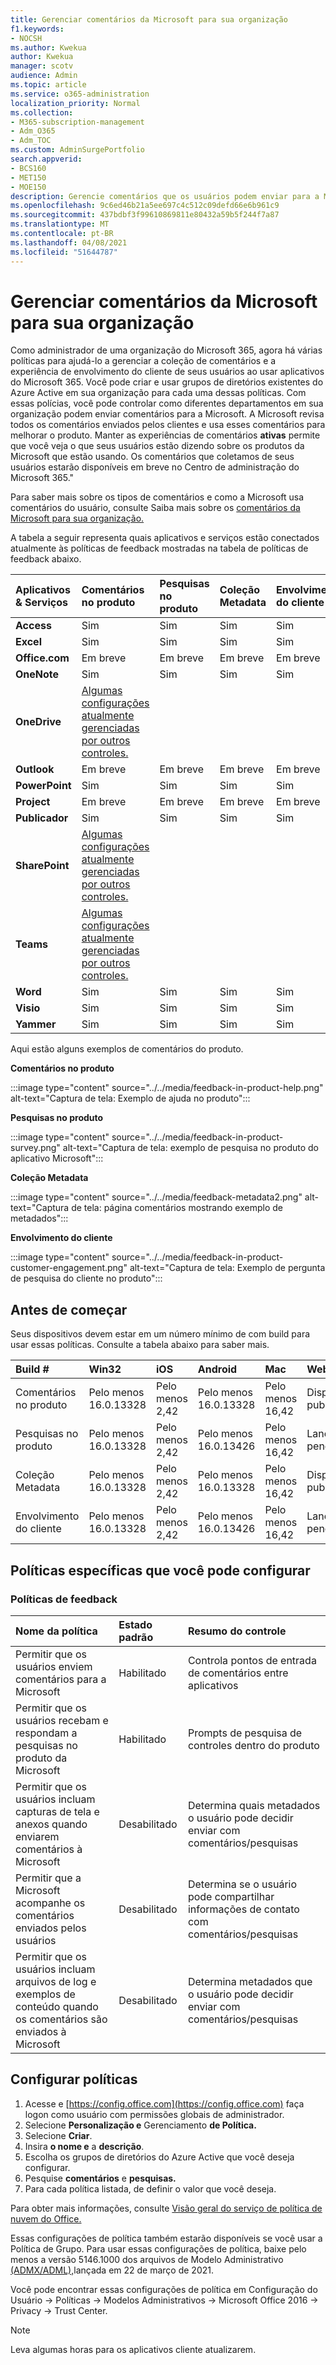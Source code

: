 ```yaml
---
title: Gerenciar comentários da Microsoft para sua organização
f1.keywords:
- NOCSH
ms.author: Kwekua
author: Kwekua
manager: scotv
audience: Admin
ms.topic: article
ms.service: o365-administration
localization_priority: Normal
ms.collection:
- M365-subscription-management
- Adm_O365
- Adm_TOC
ms.custom: AdminSurgePortfolio
search.appverid:
- BCS160
- MET150
- MOE150
description: Gerencie comentários que os usuários podem enviar para a Microsoft sobre produtos da Microsoft.
ms.openlocfilehash: 9c6ed46b21a5ee697c4c512c09defd66e6b961c9
ms.sourcegitcommit: 437bdbf3f99610869811e80432a59b5f244f7a87
ms.translationtype: MT
ms.contentlocale: pt-BR
ms.lasthandoff: 04/08/2021
ms.locfileid: "51644787"
---
```

# <a name="manage-microsoft-feedback-for-your-organization"></a>Gerenciar comentários da Microsoft para sua organização

Como administrador de uma organização do Microsoft 365, agora há várias políticas para ajudá-lo a gerenciar a coleção de comentários e a experiência de envolvimento do cliente de seus usuários ao usar aplicativos do Microsoft 365. Você pode criar e usar grupos de diretórios existentes do Azure Active em sua organização para cada uma dessas políticas. Com essas polícias, você pode controlar como diferentes departamentos em sua organização podem enviar comentários para a Microsoft. A Microsoft revisa todos os comentários enviados pelos clientes e usa esses comentários para melhorar o produto. Manter as experiências de comentários **ativas** permite que você veja o que seus usuários estão dizendo sobre os produtos da Microsoft que estão usando. Os comentários que coletamos de seus usuários estarão disponíveis em breve no Centro de administração do Microsoft 365."

Para saber mais sobre os tipos de comentários e como a Microsoft usa comentários do usuário, consulte Saiba mais sobre os [comentários da Microsoft para sua organização.](../misc/feedback-user-control.md)

A tabela a seguir representa quais aplicativos e serviços estão conectados atualmente às políticas de feedback mostradas na tabela de políticas de feedback abaixo.

|**Aplicativos & Serviços**|**Comentários no produto** <br> |**Pesquisas no produto** <br> |**Coleção Metadata** <br> |**Envolvimento do cliente** <br> |
|:-----|:-----|:-----|:-----|:-----|
|**Access**|Sim|Sim|Sim|Sim|
|**Excel**|Sim|Sim|Sim|Sim|
|**Office.com**|Em breve|Em breve|Em breve|Em breve|
|**OneNote**|Sim|Sim|Sim|Sim|
|**OneDrive**|[Algumas configurações atualmente gerenciadas por outros controles.](/onedrive/disable-contact-support-send-feedback)||||
|**Outlook**|Em breve|Em breve|Em breve|Em breve|
|**PowerPoint**|Sim|Sim|Sim|Sim|
|**Project**|Em breve|Em breve|Em breve|Em breve|
|**Publicador**|Sim|Sim|Sim|Sim|
|**SharePoint**|[Algumas configurações atualmente gerenciadas por outros controles.](/powershell/module/sharepoint-online/set-spotenant)||||
|**Teams**|[Algumas configurações atualmente gerenciadas por outros controles.](/microsoftteams/manage-feedback-policies-in-teams)||||
|**Word**|Sim|Sim|Sim|Sim|
|**Visio**|Sim|Sim|Sim|Sim|
|**Yammer**|Sim|Sim|Sim|Sim|

Aqui estão alguns exemplos de comentários do produto.

**Comentários no produto**

:::image type="content" source="../../media/feedback-in-product-help.png" alt-text="Captura de tela: Exemplo de ajuda no produto":::

**Pesquisas no produto**

:::image type="content" source="../../media/feedback-in-product-survey.png" alt-text="Captura de tela: exemplo de pesquisa no produto do aplicativo Microsoft":::

**Coleção Metadata**

:::image type="content" source="../../media/feedback-metadata2.png" alt-text="Captura de tela: página comentários mostrando exemplo de metadados":::

**Envolvimento do cliente**

:::image type="content" source="../../media/feedback-in-product-customer-engagement.png" alt-text="Captura de tela: Exemplo de pergunta de pesquisa do cliente no produto":::

## <a name="before-you-begin"></a>Antes de começar

Seus dispositivos devem estar em um número mínimo de com build para usar essas políticas. Consulte a tabela abaixo para saber mais.

|**Build #**|**Win32**|**iOS**|**Android**|**Mac**|**Web**|
|:-----|:-----|:-----|:-----|:-----|:-----|
|Comentários no produto|Pelo menos 16.0.13328|Pelo menos 2,42|Pelo menos 16.0.13328|Pelo menos 16,42|Disponível publicamente|
|Pesquisas no produto|Pelo menos 16.0.13328|Pelo menos 2,42|Pelo menos 16.0.13426|Pelo menos 16,42|Lançamento pendente|
|Coleção Metadata|Pelo menos 16.0.13328|Pelo menos 2,42|Pelo menos 16.0.13328|Pelo menos 16,42|Disponível publicamente|
|Envolvimento do cliente|Pelo menos 16.0.13328|Pelo menos 2,42|Pelo menos 16.0.13426|Pelo menos 16,42|Lançamento pendente|

## <a name="specific-policies-you-can-configure"></a>Políticas específicas que você pode configurar

### <a name="feedback-policies"></a>Políticas de feedback

|**Nome da política**|**Estado padrão**|**Resumo do controle**|
|:-----|:-----|:-----|
|Permitir que os usuários enviem comentários para a Microsoft|Habilitado|Controla pontos de entrada de comentários entre aplicativos|
|Permitir que os usuários recebam e respondam a pesquisas no produto da Microsoft|Habilitado|Prompts de pesquisa de controles dentro do produto|
|Permitir que os usuários incluam capturas de tela e anexos quando enviarem comentários à Microsoft|Desabilitado|Determina quais metadados o usuário pode decidir enviar com comentários/pesquisas|
|Permitir que a Microsoft acompanhe os comentários enviados pelos usuários|Desabilitado|Determina se o usuário pode compartilhar informações de contato com comentários/pesquisas|
|Permitir que os usuários incluam arquivos de log e exemplos de conteúdo quando os comentários são enviados à Microsoft|Desabilitado|Determina metadados que o usuário pode decidir enviar com comentários/pesquisas|

## <a name="configure-policies"></a>Configurar políticas

1. Acesse e [https://config.office.com](https://config.office.com) faça logon como usuário com permissões globais de administrador.
1. Selecione **Personalização e** Gerenciamento **de Política.**
1. Selecione **Criar**.
1. Insira **o nome e** a **descrição**.
1. Escolha os grupos de diretórios do Azure Active que você deseja configurar.
1. Pesquise **comentários** e **pesquisas.**
1. Para cada política listada, de definir o valor que você deseja.

Para obter mais informações, consulte [Visão geral do serviço de política de nuvem do Office.](/deployoffice/overview-office-cloud-policy-service)

Essas configurações de política também estarão disponíveis se você usar a Política de Grupo. Para usar essas configurações de política, baixe pelo menos a versão 5146.1000 dos arquivos de Modelo Administrativo [(ADMX/ADML),](https://www.microsoft.com/download/details.aspx?id=49030)lançada em 22 de março de 2021.

Você pode encontrar essas configurações de política em Configuração do Usuário -> Políticas -> Modelos Administrativos -> Microsoft Office 2016 -> Privacy -> Trust Center.

> [!NOTE]
> Leva algumas horas para os aplicativos cliente atualizarem.
